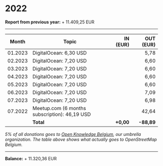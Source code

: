 # 2022

**Report from previous year:** + 11.409,25 EUR

---

| Month   | Topic                                               | IN (EUR)      | OUT (EUR)     |
| ------- | --------------------------------------------------- | ------------: | ------------: |
| 01.2023 | DigitalOcean: 6,30 USD                              |               |          5,78 |
| 02.2023 | DigitalOcean: 7,20 USD                              |               |          6,60 |
| 03.2023 | DigitalOcean: 7,20 USD                              |               |          6,60 |
| 04.2023 | DigitalOcean: 7,20 USD                              |               |          6,60 |
| 05.2023 | DigitalOcean: 7,20 USD                              |               |          6,60 |
| 06.2023 | DigitalOcean: 7,20 USD                              |               |          7,09 |
| 07.2023 | DigitalOcean: 7,20 USD                              |               |          6,98 |
| 07.2022 | Meetup.com (6 months subscription): 46,19 USD       |               |         42,64 |
|         | **Total**                                           | **+0,00**     | **-88,89**    |

_5% of all donations goes to [Open Knowledge Belgium](https://openknowledge.be/), our umbrella organization.
The table above shows what actually goes to OpenStreetMap Belgium._

---

**Balance:** + 11.320,36 EUR
